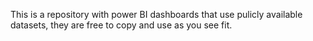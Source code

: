 This is a repository with power BI dashboards that use pulicly available datasets, they are free to copy and use as you see fit. 
